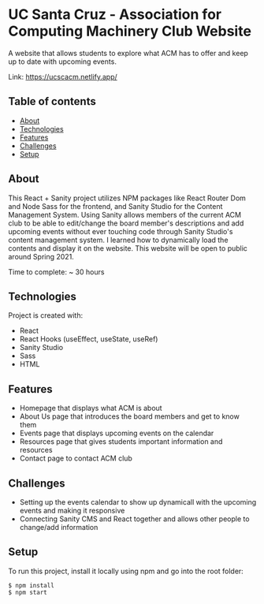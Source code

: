 # UC Santa Cruz - Association for Computing Machinery Club Website

A website that allows students to explore what ACM has to offer and keep up to date with upcoming events.

Link: https://ucscacm.netlify.app/

## Table of contents

-  [About](#about)
-  [Technologies](#technologies)
-  [Features](#features)
-  [Challenges](#challenges)
-  [Setup](#setup)

## About

This React + Sanity project utilizes NPM packages like React Router Dom and Node Sass for the frontend, and Sanity Studio for the Content Management System. Using Sanity allows members of the current ACM club to be able to edit/change the board member's descriptions and add upcoming events without ever touching code through Sanity Studio's content management system. I learned how to dynamically load the contents and display it on the website. This website will be open to public around Spring 2021.

Time to complete: ~ 30 hours

## Technologies

Project is created with:

-  React
-  React Hooks (useEffect, useState, useRef)
-  Sanity Studio
-  Sass
-  HTML

## Features

-  Homepage that displays what ACM is about
-  About Us page that introduces the board members and get to know them
-  Events page that displays upcoming events on the calendar
-  Resources page that gives students important information and resources
-  Contact page to contact ACM club

## Challenges

-  Setting up the events calendar to show up dynamicall with the upcoming events and making it responsive
-  Connecting Sanity CMS and React together and allows other people to change/add information

## Setup

To run this project, install it locally using npm and go into the root folder:

```
$ npm install
$ npm start
```
